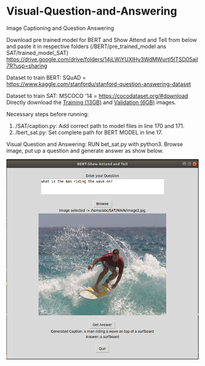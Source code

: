 # Visual-Question-and-Answering
Image Captioning and Question Answering

Download pre trained model for BERT and Show Attend and Tell from below and paste it in respective folders (/BERT/pre_trained_model ans SAT/trained_model_SAT)
https://drive.google.com/drive/folders/14jLWiYUXIHy3WdMWurtl5ITSD05ajl7R?usp=sharing

Dataset to train BERT:
SQuAD = https://www.kaggle.com/stanfordu/stanford-question-answering-dataset

Dataset to train SAT:
MSCOCO '14 = https://cocodataset.org/#download
Directly download the [Training (13GB)](http://images.cocodataset.org/zips/train2014.zip) and [Validation (6GB)](http://images.cocodataset.org/zips/val2014.zip) images.

Necessary steps before running:
1. /SAT/caption.py: Add correct path to model files in line 170 and 171.
2. /bert_sat.py: Set complete path for BERT MODEL in line 17.

Visual Question and Answering:
RUN bet_sat.py with python3. Browse image, put up a question and generate answer as show below.


![](./inference.png)
